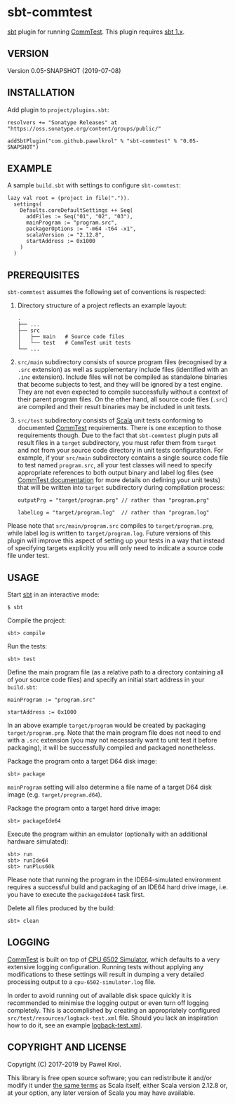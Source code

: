 sbt-commtest
============

[sbt] plugin for running [CommTest]. This plugin requires [sbt 1.x].

VERSION
-------

Version 0.05-SNAPSHOT (2019-07-08)

INSTALLATION
------------

Add plugin to `project/plugins.sbt`:

    resolvers += "Sonatype Releases" at "https://oss.sonatype.org/content/groups/public/"

    addSbtPlugin("com.github.pawelkrol" % "sbt-commtest" % "0.05-SNAPSHOT")

EXAMPLE
-------

A sample `build.sbt` with settings to configure `sbt-commtest`:

    lazy val root = (project in file(".")).
      settings(
        Defaults.coreDefaultSettings ++ Seq(
          addFiles := Seq("01", "02", "03"),
          mainProgram := "program.src",
          packagerOptions := "-m64 -t64 -x1",
          scalaVersion := "2.12.8",
          startAddress := 0x1000
        )
      )

PREREQUISITES
-------------

`sbt-commtest` assumes the following set of conventions is respected:

1. Directory structure of a project reflects an example layout:

    ```
    .
    ├── ...
    ├── src
    │   ├── main   # Source code files
    │   └── test   # CommTest unit tests
    └── ...
    ```

2. `src/main` subdirectory consists of source program files (recognised by a `.src` extension) as well as supplementary include files (identified with an `.inc` extension). Include files will not be compiled as standalone binaries that become subjects to test, and they will be ignored by a test engine. They are not even expected to compile successfully without a context of their parent program files. On the other hand, all source code files (`.src`) are compiled and their result binaries may be included in unit tests.

3. `src/test` subdirectory consists of [Scala] unit tests conforming to documented [CommTest] requirements. There is one exception to those requirements though. Due to the fact that `sbt-commtest` plugin puts all result files in a `target` subdirectory, you must refer them from `target` and not from your source code directory in unit tests configuration. For example, if your `src/main` subdirectory contains a single source code file to test named `program.src`, all your test classes will need to specify appropriate references to both output binary and label log files (see [CommTest documentation] for more details on defining your unit tests) that will be written into `target` subdirectory during compilation process:

    ```
    outputPrg = "target/program.prg" // rather than "program.prg"

    labelLog = "target/program.log"  // rather than "program.log"
    ```

Please note that `src/main/program.src` compiles to `target/program.prg`, while label log is written to `target/program.log`. Future versions of this plugin will improve this aspect of setting up your tests in a way that instead of specifying targets explicitly you will only need to indicate a source code file under test.

USAGE
-----

Start [sbt] in an interactive mode:

    $ sbt

Compile the project:

    sbt> compile

Run the tests:

    sbt> test

Define the main program file (as a relative path to a directory containing all of your source code files) and specify an initial start address in your `build.sbt`:

    mainProgram := "program.src"

    startAddress := 0x1000

In an above example `target/program` would be created by packaging `target/program.prg`. Note that the main program file does not need to end with a `.src` extension (you may not necessarily want to unit test it before packaging), it will be successfully compiled and packaged nonetheless.

Package the program onto a target D64 disk image:

    sbt> package

`mainProgram` setting will also determine a file name of a target D64 disk image (e.g. `target/program.d64`).

Package the program onto a target hard drive image:

    sbt> packageIde64

Execute the program within an emulator (optionally with an additional hardware simulated):

    sbt> run
    sbt> runIde64
    sbt> runPlus60k

Please note that running the program in the IDE64-simulated environment requires a successful build and packaging of an IDE64 hard drive image, i.e. you have to execute the `packageIde64` task first.

Delete all files produced by the build:

    sbt> clean

LOGGING
-------

[CommTest] is built on top of [CPU 6502 Simulator], which defaults to a very extensive logging configuration. Running tests without applying any modifications to these settings will result in dumping a very detailed processing output to a `cpu-6502-simulator.log` file.

In order to avoid running out of available disk space quickly it is recommended to minimise the logging output or even turn off logging completely. This is accomplished by creating an appropriately configured `src/test/resources/logback-test.xml` file. Should you lack an inspiration how to do it, see an example [logback-test.xml](example/src/test/resources/logback-test.xml).

COPYRIGHT AND LICENSE
---------------------

Copyright (C) 2017-2019 by Pawel Krol.

This library is free open source software; you can redistribute it and/or modify it under [the same terms](https://github.com/pawelkrol/sbt-commtest/blob/master/LICENSE.md) as Scala itself, either Scala version 2.12.8 or, at your option, any later version of Scala you may have available.


[sbt]: http://www.scala-sbt.org/
[CommTest]: https://github.com/pawelkrol/Scala-CommTest
[sbt 1.x]: https://www.scala-sbt.org/1.x/docs/index.html
[Scala]: http://scala-lang.org/
[CommTest documentation]: https://github.com/pawelkrol/Scala-CommTest#initial-setup
[CPU 6502 Simulator]: https://github.com/pawelkrol/cpu-6502-simulator
